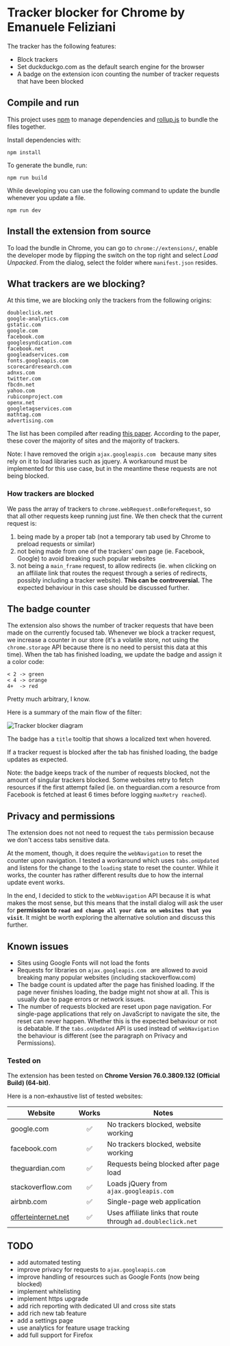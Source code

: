 # Tracker blocker for Chrome by Emanuele Feliziani

The tracker has the following features:

- Block trackers
- Set duckduckgo.com as the default search engine for the browser
- A badge on the extension icon counting the number of tracker requests that have been blocked

## Compile and run
This project uses [npm](https://www.npmjs.com) to manage dependencies and [rollup.js](https://rollupjs.org/guide/en/) to bundle the files together.

Install dependencies with:

    npm install

To generate the bundle, run:

    npm run build

While developing you can use the following command to update the bundle whenever you update a file.

    npm run dev

## Install the extension from source
To load the bundle in Chrome, you can go to `chrome://extensions/`, enable the developer mode by flipping the switch on the top right and select _Load Unpacked_. From the dialog, select the folder where `manifest.json` resides.

## What trackers are we blocking?
At this time, we are blocking only the trackers from the following origins:

    doubleclick.net
    google-analytics.com
    gstatic.com
    google.com
    facebook.com
    googlesyndication.com
    facebook.net
    googleadservices.com
    fonts.googleapis.com
    scorecardresearch.com
    adnxs.com
    twitter.com
    fbcdn.net
    yahoo.com
    rubiconproject.com
    openx.net
    googletagservices.com
    mathtag.com
    advertising.com 

The list has been compiled after reading [this paper](http://randomwalker.info/publications/OpenWPM_1_million_site_tracking_measurement.pdf). According to the paper, these cover the majority of sites and the majority of trackers.

Note: I have removed the origin `ajax.googleapis.com ` because many sites rely on it to load libraries such as jquery. A workaround must be implemented for this use case, but in the meantime these requests are not being blocked.

### How trackers are blocked
We pass the array of trackers to `chrome.webRequest.onBeforeRequest`, so that all other requests keep running just fine. We then check that the current request is:

1. being made by a proper tab (not a temporary tab used by Chrome to preload requests or similar)
2. not being made from one of the trackers' own page (ie. Facebook, Google) to avoid breaking such popular websites
3. not being a `main_frame` request, to allow redirects (ie. when clicking on an affiliate link that routes the request through a series of redirects, possibly including a tracker website). **This can be controversial.** The expected behaviour in this case should be discussed further.

## The badge counter
The extension also shows the number of tracker requests that have been made on the currently focused tab. Whenever we block a tracker request, we increase a counter in our store (it's a volatile store, not using the `chrome.storage` API because there is no need to persist this data at this time). When the tab has finished loading, we update the badge and assign it a color code:

    < 2 -> green
    < 4 -> orange
    4+  -> red

Pretty much arbitrary, I know.

Here is a summary of the main flow of the filter:

![Tracker blocker diagram](https://emanuelefeliziani.s3.amazonaws.com/tracker-blocker-diagram.png)

The badge has a `title` tooltip that shows a localized text when hovered.

If a tracker request is blocked after the tab has finished loading, the badge updates as expected.

Note: the badge keeps track of the number of requests blocked, not the amount of singular trackers blocked. Some websites retry to fetch resources if the first attempt failed (ie. on theguardian.com a resource from Facebook is fetched at least 6 times before logging `maxRetry reached`).

## Privacy and permissions
The extension does not not need to request the `tabs` permission because we don't access tabs sensitive data.

At the moment, though, it does require the `webNavigation` to reset the counter upon navigation. I tested a workaround which uses `tabs.onUpdated` and listens for the change to the `loading` state to reset the counter. While it works, the counter has rather different results due to how the internal update event works.

In the end, I decided to stick to the `webNavigation` API because it is what makes the most sense, but this means that the install dialog will ask the user for **permission to `read and change all your data on websites that you visit`**. It might be worth exploring the alternative solution and discuss this further.

## Known issues
- Sites using Google Fonts will not load the fonts
- Requests for libraries on `ajax.googleapis.com ` are allowed to avoid breaking many popular websites (including stackoverflow.com)
- The badge count is updated after the page has finished loading. If the page never finishes loading, the badge might not show at all. This is usually due to page errors or network issues.
- The number of requests blocked are reset upon page navigation. For single-page applications that rely on JavaScript to navigate the site, the reset can never happen. Whether this is the expected behaviour or not is debatable. If the `tabs.onUpdated` API is used instead of `webNavigation` the behaviour is different (see the paragraph on Privacy and Permissions).

### Tested on
The extension has been tested on **Chrome Version 76.0.3809.132 (Official Build) (64-bit)**.

Here is a non-exhaustive list of tested websites: 

| Website            | Works  | Notes                    |
|--------------------|:------:|--------------------------|
|google.com          |   ✅   |No trackers blocked, website working |
|facebook.com        |   ✅   |No trackers blocked, website working |
|theguardian.com     |   ✅   |Requests being blocked after page load |
|stackoverflow.com   |   ✅   |Loads jQuery from `ajax.googleapis.com ` |
|airbnb.com          |   ✅   |Single-page web application |
|[offerteinternet.net](https://www.offerteinternet.net/recensioni/fastweb-casa-linea-internet-veloce/) |   ✅   |Uses affiliate links that route through `ad.doubleclick.net` |

## TODO

- add automated testing
- improve privacy for requests to `ajax.googleapis.com `
- improve handling of resources such as Google Fonts (now being blocked)
- implement whitelisting
- implement https upgrade
- add rich reporting with dedicated UI and cross site stats
- add rich new tab feature
- add a settings page
- use analytics for feature usage tracking
- add full support for Firefox
